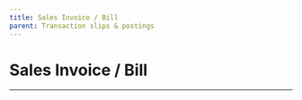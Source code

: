 ```yaml
---
title: Sales Invoice / Bill
parent: Transaction slips & postings
---
```


# Sales Invoice / Bill

---
